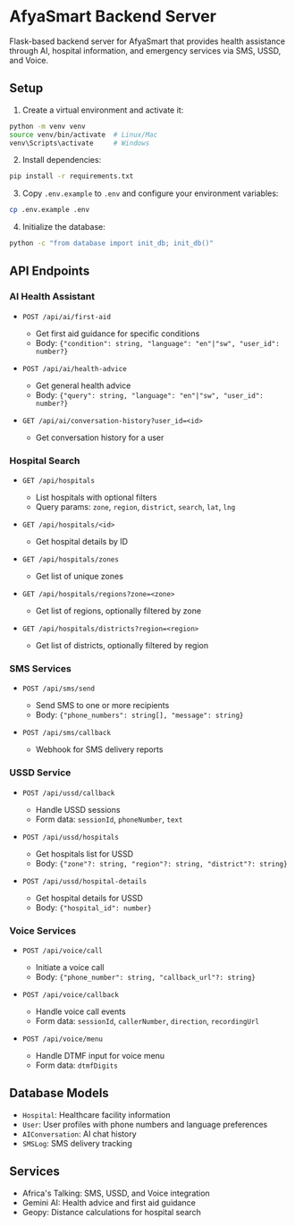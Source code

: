# AfyaSmart Backend Server

Flask-based backend server for AfyaSmart that provides health assistance through AI, hospital information, and emergency services via SMS, USSD, and Voice.

## Setup

1. Create a virtual environment and activate it:
```bash
python -m venv venv
source venv/bin/activate  # Linux/Mac
venv\Scripts\activate     # Windows
```

2. Install dependencies:
```bash
pip install -r requirements.txt
```

3. Copy `.env.example` to `.env` and configure your environment variables:
```bash
cp .env.example .env
```

4. Initialize the database:
```bash
python -c "from database import init_db; init_db()"
```

## API Endpoints

### AI Health Assistant

- `POST /api/ai/first-aid`
  - Get first aid guidance for specific conditions
  - Body: `{"condition": string, "language": "en"|"sw", "user_id": number?}`

- `POST /api/ai/health-advice`
  - Get general health advice
  - Body: `{"query": string, "language": "en"|"sw", "user_id": number?}`

- `GET /api/ai/conversation-history?user_id=<id>`
  - Get conversation history for a user

### Hospital Search

- `GET /api/hospitals`
  - List hospitals with optional filters
  - Query params: `zone`, `region`, `district`, `search`, `lat`, `lng`

- `GET /api/hospitals/<id>`
  - Get hospital details by ID

- `GET /api/hospitals/zones`
  - Get list of unique zones

- `GET /api/hospitals/regions?zone=<zone>`
  - Get list of regions, optionally filtered by zone

- `GET /api/hospitals/districts?region=<region>`
  - Get list of districts, optionally filtered by region

### SMS Services

- `POST /api/sms/send`
  - Send SMS to one or more recipients
  - Body: `{"phone_numbers": string[], "message": string}`

- `POST /api/sms/callback`
  - Webhook for SMS delivery reports

### USSD Service

- `POST /api/ussd/callback`
  - Handle USSD sessions
  - Form data: `sessionId`, `phoneNumber`, `text`

- `POST /api/ussd/hospitals`
  - Get hospitals list for USSD
  - Body: `{"zone"?: string, "region"?: string, "district"?: string}`

- `POST /api/ussd/hospital-details`
  - Get hospital details for USSD
  - Body: `{"hospital_id": number}`

### Voice Services

- `POST /api/voice/call`
  - Initiate a voice call
  - Body: `{"phone_number": string, "callback_url"?: string}`

- `POST /api/voice/callback`
  - Handle voice call events
  - Form data: `sessionId`, `callerNumber`, `direction`, `recordingUrl`

- `POST /api/voice/menu`
  - Handle DTMF input for voice menu
  - Form data: `dtmfDigits`

## Database Models

- `Hospital`: Healthcare facility information
- `User`: User profiles with phone numbers and language preferences
- `AIConversation`: AI chat history
- `SMSLog`: SMS delivery tracking

## Services

- Africa's Talking: SMS, USSD, and Voice integration
- Gemini AI: Health advice and first aid guidance
- Geopy: Distance calculations for hospital search
